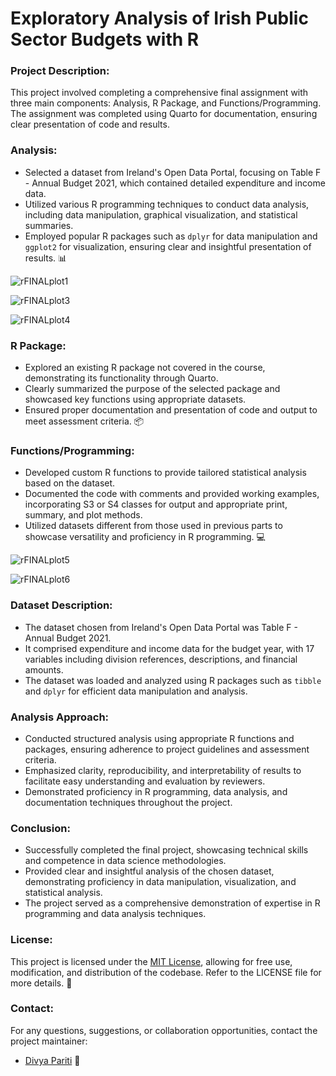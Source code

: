 # Exploratory Analysis of Irish Public Sector Budgets with R


### Project Description:

This project involved completing a comprehensive final assignment with three main components: Analysis, R Package, and Functions/Programming. The assignment was completed using Quarto for documentation, ensuring clear presentation of code and results.

### Analysis:
  - Selected a dataset from Ireland's Open Data Portal, focusing on Table F - Annual Budget 2021, which contained detailed expenditure and income data.
  - Utilized various R programming techniques to conduct data analysis, including data manipulation, graphical visualization, and statistical summaries.
  - Employed popular R packages such as `dplyr` for data manipulation and `ggplot2` for visualization, ensuring clear and insightful presentation of results. 📊

![rFINALplot1](https://github.com/DivyaPariti/Comprehensive-Analysis-and-Package-Development-for-Ireland-s-Annual-Budget-Data/assets/65856784/1c60012e-958f-4eee-bfb4-aaa8da1a8abd)

![rFINALplot3](https://github.com/DivyaPariti/Comprehensive-Analysis-and-Package-Development-for-Ireland-s-Annual-Budget-Data/assets/65856784/d3ae48d0-5f6e-4619-bc58-bf7bc6b1f779)

![rFINALplot4](https://github.com/DivyaPariti/Comprehensive-Analysis-and-Package-Development-for-Ireland-s-Annual-Budget-Data/assets/65856784/d7246cd3-60b2-407f-b170-95574ba142ce)


### R Package:
  - Explored an existing R package not covered in the course, demonstrating its functionality through Quarto.
  - Clearly summarized the purpose of the selected package and showcased key functions using appropriate datasets.
  - Ensured proper documentation and presentation of code and output to meet assessment criteria. 📦

### Functions/Programming:
  - Developed custom R functions to provide tailored statistical analysis based on the dataset.
  - Documented the code with comments and provided working examples, incorporating S3 or S4 classes for output and appropriate print, summary, and plot methods.
  - Utilized datasets different from those used in previous parts to showcase versatility and proficiency in R programming. 💻

![rFINALplot5](https://github.com/DivyaPariti/Comprehensive-Analysis-and-Package-Development-for-Ireland-s-Annual-Budget-Data/assets/65856784/1de91a2c-5009-415c-884b-e19677c7c1c1)

![rFINALplot6](https://github.com/DivyaPariti/Comprehensive-Analysis-and-Package-Development-for-Ireland-s-Annual-Budget-Data/assets/65856784/6d6070cc-22a8-4eb2-8b4f-e163d6b0cde2)


### Dataset Description:
- The dataset chosen from Ireland's Open Data Portal was Table F - Annual Budget 2021.
- It comprised expenditure and income data for the budget year, with 17 variables including division references, descriptions, and financial amounts.
- The dataset was loaded and analyzed using R packages such as `tibble` and `dplyr` for efficient data manipulation and analysis.

### Analysis Approach:
- Conducted structured analysis using appropriate R functions and packages, ensuring adherence to project guidelines and assessment criteria.
- Emphasized clarity, reproducibility, and interpretability of results to facilitate easy understanding and evaluation by reviewers.
- Demonstrated proficiency in R programming, data analysis, and documentation techniques throughout the project.

### Conclusion:
- Successfully completed the final project, showcasing technical skills and competence in data science methodologies.
- Provided clear and insightful analysis of the chosen dataset, demonstrating proficiency in data manipulation, visualization, and statistical analysis.
- The project served as a comprehensive demonstration of expertise in R programming and data analysis techniques.

### License:
This project is licensed under the [MIT License](LICENSE), allowing for free use, modification, and distribution of the codebase. Refer to the LICENSE file for more details. 📜

### Contact:
For any questions, suggestions, or collaboration opportunities, contact the project maintainer:
- [Divya Pariti](mailto:divya.pariti@ucdconnect.ie) 📧


